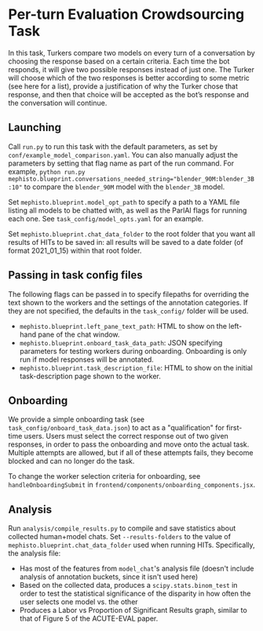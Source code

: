 # Per-turn Evaluation Crowdsourcing Task
In this task, Turkers compare two models on every turn of a conversation by choosing the response based on a certain criteria. Each time the bot responds, it will give two possible responses instead of just one. The Turker will choose which of the two responses is better according to some metric (see here for a list), provide a justification of why the Turker chose that response, and then that choice will be accepted as the bot’s response and the conversation will continue. 

## Launching

Call `run.py` to run this task with the default parameters, as set by `conf/example_model_comparison.yaml`. You can also manually adjust the parameters by setting that flag name as part of the run command. For example, `python run.py mephisto.blueprint.conversations_needed_string="blender_90M:blender_3B:10"` to compare the `blender_90M` model with the `blender_3B` model.

Set `mephisto.blueprint.model_opt_path` to specify a path to a YAML file listing all models to be chatted with, as well as the ParlAI flags for running each one. See `task_config/model_opts.yaml` for an example.

Set `mephisto.blueprint.chat_data_folder` to the root folder that you want all results of HITs to be saved in: all results will be saved to a date folder (of format 2021_01_15) within that root folder.

## Passing in task config files

The following flags can be passed in to specify filepaths for overriding the text shown to the workers and the settings of the annotation categories. If they are not specified, the defaults in the `task_config/` folder will be used.
- `mephisto.blueprint.left_pane_text_path`: HTML to show on the left-hand pane of the chat window.
- `mephisto.blueprint.onboard_task_data_path`: JSON specifying parameters for testing workers during onboarding. Onboarding is only run if model responses will be annotated.
- `mephisto.blueprint.task_description_file`: HTML to show on the initial task-description page shown to the worker.

## Onboarding

We provide a simple onboarding task (see `task_config/onboard_task_data.json`) to act as a "qualification" for first-time users. Users must select the correct response out of two given responses, in order to pass the onboarding and move onto the actual task. Multiple attempts are allowed, but if all of these attempts fails, they become blocked and can no longer do the task.

To change the worker selection criteria for onboarding, see `handleOnboardingSubmit` in `frontend/components/onboarding_components.jsx`.

## Analysis
Run `analysis/compile_results.py` to compile and save statistics about collected human+model chats. Set `--results-folders` to the value of `mephisto.blueprint.chat_data_folder` used when running HITs. Specifically, the analysis file:
- Has most of the features from `model_chat`'s analysis file (doesn't include analysis of annotation buckets, since it isn't used here) 
- Based on the collected data, produces a `scipy.stats.binom_test` in order to test the statistical significance of the disparity in how often the user selects one model vs. the other
- Produces a Labor vs Proportion of Significant Results graph, similar to that of Figure 5 of the ACUTE-EVAL paper.